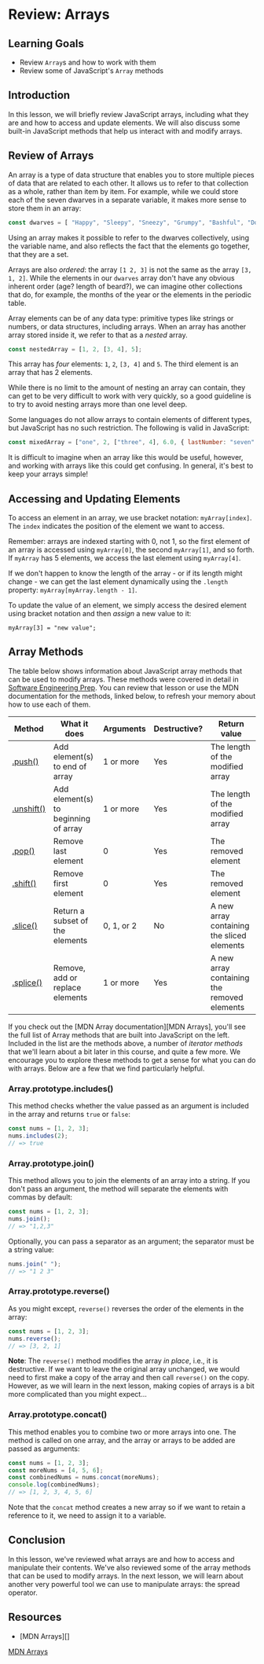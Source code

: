 # Review: Arrays

## Learning Goals

- Review `Array`s and how to work with them
- Review some of JavaScript's `Array` methods

## Introduction

In this lesson, we will briefly review JavaScript arrays, including what they
are and how to access and update elements. We will also discuss some built-in
JavaScript methods that help us interact with and modify arrays.

## Review of Arrays

An array is a type of data structure that enables you to store multiple pieces
of data that are related to each other. It allows us to refer to that collection
as a whole, rather than item by item. For example, while we could store each of
the seven dwarves in a separate variable, it makes more sense to store them in
an array:

```js
const dwarves = [ "Happy", "Sleepy", "Sneezy", "Grumpy", "Bashful", "Dopey", "Doc" ];
```

Using an array makes it possible to refer to the dwarves collectively, using the
variable name, and also reflects the fact that the elements go together, that
they are a set.

Arrays are also _ordered_: the array `[1 2, 3]` is not the same as the array
`[3, 1, 2]`. While the elements in our `dwarves` array don't have any obvious
inherent order (age? length of beard?), we can imagine other collections that
do, for example, the months of the year or the elements in the periodic table.

Array elements can be of any data type: primitive types like strings or numbers,
or data structures, including arrays. When an array has another array stored
inside it, we refer to that as a _nested_ array.

```js
const nestedArray = [1, 2, [3, 4], 5];
```

This array has _four_ elements: `1`, `2`, `[3, 4]` and `5`. The third element is
an array that has 2 elements.

While there is no limit to the amount of nesting an array can contain, they can
get to be very difficult to work with very quickly, so a good guideline is to
try to avoid nesting arrays more than one level deep.

Some languages do not allow arrays to contain elements of different types, but
JavaScript has no such restriction. The following is valid in JavaScript:

```js
const mixedArray = ["one", 2, ["three", 4], 6.0, { lastNumber: "seven" }];
```

It is difficult to imagine when an array like this would be useful, however, and
working with arrays like this could get confusing. In general, it's best to keep
your arrays simple!

## Accessing and Updating Elements

To access an element in an array, we use bracket notation: `myArray[index]`. The
`index` indicates the position of the element we want to access.

Remember: arrays are indexed starting with 0, not 1, so the first element of an
array is accessed using `myArray[0]`, the second `myArray[1]`, and so forth. If
`myArray` has 5 elements, we access the last element using `myArray[4]`.

If we don't happen to know the length of the array - or if its length might
change - we can get the last element dynamically using the `.length` property:
`myArray[myArray.length - 1]`.

To update the value of an element, we simply access the desired element using
bracket notation and then _assign_ a new value to it:

`myArray[3] = "new value";`

## Array Methods

The table below shows information about JavaScript array methods that can be
used to modify arrays. These methods were covered in detail in [Software
Engineering Prep][array-methods]. You can review that lesson or use the MDN
documentation for the methods, linked below, to refresh your memory about how to
use each of them.

[array-methods]:
  https://github.com/learn-co-curriculum/phase-0-intro-to-js-2-array-methods

| Method         | What it does                         | Arguments  | Destructive? | Return value                                |
| -------------- | ------------------------------------ | ---------- | ------------ | ------------------------------------------- |
| [.push()][]    | Add element(s) to end of array       | 1 or more  | Yes          | The length of the modified array            |
| [.unshift()][] | Add element(s) to beginning of array | 1 or more  | Yes          | The length of the modified array            |
| [.pop()][]     | Remove last element                  | 0          | Yes          | The removed element                         |
| [.shift()][]   | Remove first element                 | 0          | Yes          | The removed element                         |
| [.slice()][]   | Return a subset of the elements      | 0, 1, or 2 | No           | A new array containing the sliced elements  |
| [.splice()][]  | Remove, add or replace elements      | 1 or more  | Yes          | A new array containing the removed elements |

[.push()]:
  https://developer.mozilla.org/en-US/docs/Web/JavaScript/Reference/Global_Objects/Array/push
[.unshift()]:
  https://developer.mozilla.org/en-US/docs/Web/JavaScript/Reference/Global_Objects/Array/unshift
[.pop()]:
  https://developer.mozilla.org/en-US/docs/Web/JavaScript/Reference/Global_Objects/Array/pop
[.shift()]:
  https://developer.mozilla.org/en-US/docs/Web/JavaScript/Reference/Global_Objects/Array/shift
[.slice()]:
  https://developer.mozilla.org/en-US/docs/Web/JavaScript/Reference/Global_Objects/Array/slice
[.splice()]:
  https://developer.mozilla.org/en-US/docs/Web/JavaScript/Reference/Global_Objects/Array/splice

If you check out the [MDN Array documentation][MDN Arrays], you'll see the full
list of Array methods that are built into JavaScript on the left. Included in
the list are the methods above, a number of _iterator methods_ that we'll learn
about a bit later in this course, and quite a few more. We encourage you to
explore these methods to get a sense for what you can do with arrays. Below are
a few that we find particularly helpful.

### Array.prototype.includes()

This method checks whether the value passed as an argument is included in the
array and returns `true` or `false`:

```js
const nums = [1, 2, 3];
nums.includes(2);
// => true
```

### Array.prototype.join()

This method allows you to join the elements of an array into a string. If you
don't pass an argument, the method will separate the elements with commas by
default:

```js
const nums = [1, 2, 3];
nums.join();
// => "1,2,3"
```

Optionally, you can pass a separator as an argument; the separator must be a
string value:

```js
nums.join(" ");
// => "1 2 3"
```

### Array.prototype.reverse()

As you might except, `reverse()` reverses the order of the elements in the
array:

```js
const nums = [1, 2, 3];
nums.reverse();
// => [3, 2, 1]
```

**Note**: The `reverse()` method modifies the array _in place_, i.e., it is
destructive. If we want to leave the original array unchanged, we would need to
first make a copy of the array and then call `reverse()` on the copy. However,
as we will learn in the next lesson, making copies of arrays is a bit more
complicated than you might expect...

### Array.prototype.concat()

This method enables you to combine two or more arrays into one. The method is
called on one array, and the array or arrays to be added are passed as
arguments:

```js
const nums = [1, 2, 3];
const moreNums = [4, 5, 6];
const combinedNums = nums.concat(moreNums);
console.log(combinedNums);
// => [1, 2, 3, 4, 5, 6]
```

Note that the `concat` method creates a new array so if we want to retain a
reference to it, we need to assign it to a variable.

## Conclusion

In this lesson, we've reviewed what arrays are and how to access and manipulate
their contents. We've also reviewed some of the array methods that can be used
to modify arrays. In the next lesson, we will learn about another very powerful
tool we can use to manipulate arrays: the spread operator.

## Resources

- [MDN Arrays][]

[MDN Arrays](https://developer.mozilla.org/en-US/docs/Web/JavaScript/Reference/Global_Objects/Array)
